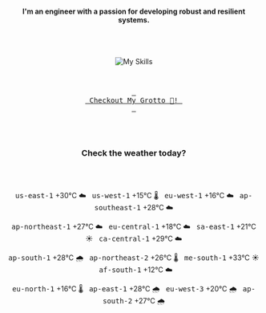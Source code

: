 <h4 align="center">I'm an engineer with a passion for developing robust and resilient systems.</h4>

<div align="center">
  <br/><br/>

![My Skills](https://go-skill-icons.vercel.app/api/icons?i=aws,azure,ts,go,docker,kubernetes,argocd,python&perline=4&theme=light)

<br/>

[<kbd> <br> Checkout My Grotto 🍵! <br> </kbd>](https://sathirak.me/)
  
</div>

<br/>
<br/>

<h3 align="center">Check the weather today?</h3>
<!-- start-daily-update -->
<div align="center">
  <!-- Updated on Sun Jul  6 01:59:34 UTC 2025 --><br><br>

  <kbd>us-east-1</kbd> +30°C ☁️ &nbsp; 
  <kbd>us-west-1</kbd> +15°C 🌡️ &nbsp; 
  <kbd>eu-west-1</kbd> +16°C ☁️ &nbsp; 
  <kbd>ap-southeast-1</kbd> +28°C ☁️ <br>

  <kbd>ap-northeast-1</kbd> +27°C ☁️ &nbsp; 
  <kbd>eu-central-1</kbd> +18°C ☁️ &nbsp; 
  <kbd>sa-east-1</kbd> +21°C ☀️ &nbsp; 
  <kbd>ca-central-1</kbd> +29°C ☁️ <br>

  <kbd>ap-south-1</kbd> +28°C 🌧️ &nbsp; 
  <kbd>ap-northeast-2</kbd> +26°C 🌡️ &nbsp; 
  <kbd>me-south-1</kbd> +33°C ☀️ &nbsp; 
  <kbd>af-south-1</kbd> +12°C ☁️ <br>

  <kbd>eu-north-1</kbd> +16°C 🌡️ &nbsp; 
  <kbd>ap-east-1</kbd> +28°C 🌧️ &nbsp; 
  <kbd>eu-west-3</kbd> +20°C 🌧️ &nbsp; 
  <kbd>ap-south-2</kbd> +27°C 🌧️
</div>
<!-- end-daily-update -->
